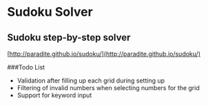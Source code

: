 # Sudoku Solver
## Sudoku step-by-step solver

[http://paradite.github.io/sudoku/](http://paradite.github.io/sudoku/)


###Todo List
- Validation after filling up each grid during setting up
- Filtering of invalid numbers when selecting numbers for the grid
- Support for keyword input
